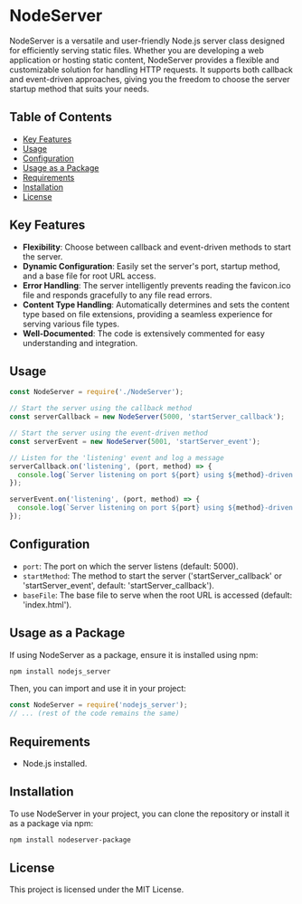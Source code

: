 # NodeServer

NodeServer is a versatile and user-friendly Node.js server class designed for efficiently serving static files. 
Whether you are developing a web application or hosting static content, NodeServer provides a flexible and customizable 
solution for handling HTTP requests. 
It supports both callback and event-driven approaches, giving you the freedom to choose the server startup method that suits your needs.

## Table of Contents

- [Key Features](#key-features)
- [Usage](#usage)
- [Configuration](#configuration)
- [Usage as a Package](#usage-as-a-package)
- [Requirements](#requirements)
- [Installation](#installation)
- [License](#license)

## Key Features

- **Flexibility**: Choose between callback and event-driven methods to start the server.
- **Dynamic Configuration**: Easily set the server's port, startup method, and a base file for root URL access.
- **Error Handling**: The server intelligently prevents reading the favicon.ico file and responds gracefully to any file read errors.
- **Content Type Handling**: Automatically determines and sets the content type based on file extensions, providing a seamless experience for serving various file types.
- **Well-Documented**: The code is extensively commented for easy understanding and integration.

## Usage

```javascript
const NodeServer = require('./NodeServer');

// Start the server using the callback method
const serverCallback = new NodeServer(5000, 'startServer_callback');

// Start the server using the event-driven method
const serverEvent = new NodeServer(5001, 'startServer_event');

// Listen for the 'listening' event and log a message
serverCallback.on('listening', (port, method) => {
  console.log(`Server listening on port ${port} using ${method}-driven approach.`);
});

serverEvent.on('listening', (port, method) => {
  console.log(`Server listening on port ${port} using ${method}-driven approach.`);
});
```

## Configuration

- `port`: The port on which the server listens (default: 5000).
- `startMethod`: The method to start the server ('startServer_callback' or 'startServer_event', default: 'startServer_callback').
- `baseFile`: The base file to serve when the root URL is accessed (default: 'index.html').

## Usage as a Package

If using NodeServer as a package, ensure it is installed using npm:

```bash
npm install nodejs_server
```

Then, you can import and use it in your project:

```javascript
const NodeServer = require('nodejs_server');
// ... (rest of the code remains the same)
```

## Requirements

- Node.js installed.

## Installation

To use NodeServer in your project, you can clone the repository or install it as a package via npm:

```bash
npm install nodeserver-package
```

## License

This project is licensed under the MIT License.
